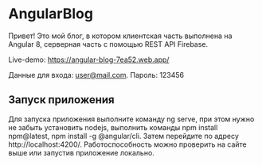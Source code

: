 # AngularBlog

Привет! Это мой блог, в котором клиентская часть выполнена на Angular 8, серверная часть c помощью REST API Firebase.

Live-demo: https://angular-blog-7ea52.web.app/

Данные для входа: user@mail.com. Пароль: 123456

## Запуск приложения
Для запуска приложения выполните команду ng serve, при этом нужно не забыть установить nodejs, выполнить команды npm install npm@latest, npm install -g @angular/cli. Затем перейдите по адресу http://localhost:4200/. Работоспособность можно проверить на сайте выше или запустив приложение локально.
